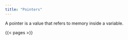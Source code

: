 ```yaml
---
title: "Pointers"
---
```


A pointer is a value that refers to memory inside a variable.

{{< pages >}}
